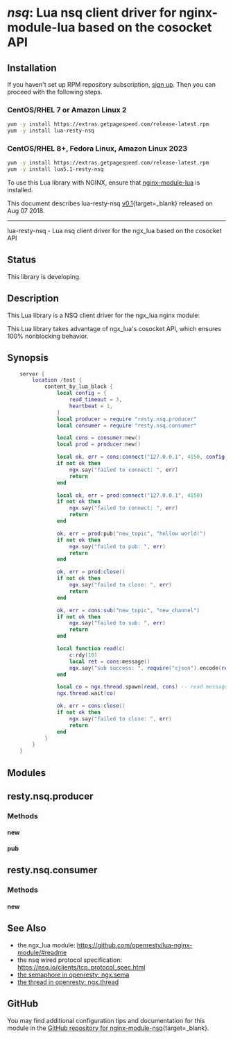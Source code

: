 # *nsq*: Lua nsq client driver for nginx-module-lua based on the cosocket API


## Installation

If you haven't set up RPM repository subscription, [sign up](https://www.getpagespeed.com/repo-subscribe). Then you can proceed with the following steps.

### CentOS/RHEL 7 or Amazon Linux 2

```bash
yum -y install https://extras.getpagespeed.com/release-latest.rpm
yum -y install lua-resty-nsq
```

### CentOS/RHEL 8+, Fedora Linux, Amazon Linux 2023

```bash
yum -y install https://extras.getpagespeed.com/release-latest.rpm
yum -y install lua5.1-resty-nsq
```


To use this Lua library with NGINX, ensure that [nginx-module-lua](../modules/lua.md) is installed.

This document describes lua-resty-nsq [v0.1](https://github.com/rainingmaster/lua-resty-nsq/releases/tag/v0.01){target=_blank} 
released on Aug 07 2018.
    
<hr />

lua-resty-nsq - Lua nsq client driver for the ngx_lua based on the cosocket API

## Status

This library is developing.

## Description

This Lua library is a NSQ client driver for the ngx_lua nginx module:

This Lua library takes advantage of ngx_lua's cosocket API, which ensures
100% nonblocking behavior.

## Synopsis

```lua
    server {
        location /test {
            content_by_lua_block {
                local config = {
                    read_timeout = 3,
                    heartbeat = 1,
                }
                local producer = require "resty.nsq.producer"
                local consumer = require "resty.nsq.consumer"

                local cons = consumer:new()
                local prod = producer:new()

                local ok, err = cons:connect("127.0.0.1", 4150, config)
                if not ok then
                    ngx.say("failed to connect: ", err)
                    return
                end

                local ok, err = prod:connect("127.0.0.1", 4150)
                if not ok then
                    ngx.say("failed to connect: ", err)
                    return
                end

                ok, err = prod:pub("new_topic", "hellow world!")
                if not ok then
                    ngx.say("failed to pub: ", err)
                    return
                end

                ok, err = prod:close()
                if not ok then
                    ngx.say("failed to close: ", err)
                    return
                end

                ok, err = cons:sub("new_topic", "new_channel")
                if not ok then
                    ngx.say("failed to sub: ", err)
                    return
                end

                local function read(c)
                    c:rdy(10)
                    local ret = cons:message()
                    ngx.say("sub success: ", require("cjson").encode(ret))
                end

                local co = ngx.thread.spawn(read, cons) -- read message in new thread
                ngx.thread.wait(co)

                ok, err = cons:close()
                if not ok then
                    ngx.say("failed to close: ", err)
                    return
                end
            }
        }
    }
```

## Modules

## resty.nsq.producer

### Methods

#### new

#### pub

## resty.nsq.consumer

### Methods

#### new

## See Also
* the ngx_lua module: https://github.com/openresty/lua-nginx-module/#readme
* the nsq wired protocol specification: https://nsq.io/clients/tcp_protocol_spec.html
* [the semaphore in openresty: ngx.sema](https://github.com/openresty/lua-resty-core/blob/master/lib/ngx/semaphore.md)
* [the thread in openresty: ngx.thread](https://github.com/openresty/lua-nginx-module#ngxthreadspawn)


## GitHub

You may find additional configuration tips and documentation for this module in the [GitHub repository for 
nginx-module-nsq](https://github.com/rainingmaster/lua-resty-nsq){target=_blank}.